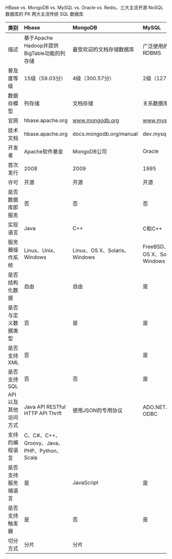 HBase vs. MongoDB vs. MySQL vs. Oracle vs. Redis，三大主流开源 NoSQL 数据库的 PK 两大主流传统 SQL 数据库

| 类别 | Hbase | MongoDB | MySQL | Oracle | Redis |
| :--- | :--- | :--- | :--- | :--- | :--- |
| 描述 | 基于Apache Hadoop并提供BigTable功能的列存储 | 最受欢迎的文档存储数据库 | 广泛使用的开源RDBMS | 广泛使用的RDBMS | 内存中的数据结构存储，被用作数据库，缓存以及消息中间件 |
| 普及度等级 | 15级（59.03分） | 4级（300.57分） | 2级（1277.75分） | 1级（1463.37分） | 10级（100.65分） |
| 数据存模型 | 列存储 | 文档存储 | 关系数据库关系 | 关系数据库系统 | 键-值存储 |
| 官网 | hbase.apache.org | www.mongodb.org | www.mysql.com | www.oracle.com/us/products/database | redis.io |
| 技术文档 | hbase.apache.org | docs.mongodb.org/manual | dev.mysql.com/doc | www.oracle.com/technetwork/indexs/documentation/index.html | redis.io/documentation |
| 开发者 | Apache软件基金 | MongoDB公司 | Oracle | Oracle | SalvatoreSanfilippo（Redis之父） |
| 首次发行 | 2008 | 2009 | 1995 | 1980 | 2009 |
| 许可 | 开源 | 开源 | 开源 | 商业 | 开源 |
| 是否数据库即服务 | 否 | 否 | 否 | 否 | 否 |
| 实现语言 | Java | C++ | C和C++ | C和C++ | C |
| 服务器操作系统 | Linux、Unix、Windows | Linux、OS X、Solaris、Windows | FreeBSD、Linux、OS X、Solaris、Windows | HP-UX、Linux、OS X、Solaris、Windows、z/OS | BSD、Linux、OS X、Windows |
| 是否结构化数据 | 自由 | 自由 | 是 | 是 | 自由 |
| 是否与定义数据类型 | 否 | 是 | 是 | 是 | 部分 |
| 是否支持XML | 否 |  | 是 | 是 | 否 |
| 是否支持SQL | 否 | 否 | 是 | 是 | 否 |
| API以及其他访问方式 | Java API RESTful HTTP API Thrift | 使用JSON的专用协议 | ADO.NET、JDBC、ODBC | ODP.NET、Oracle Call、Interface（OCI）、JDBC、ODBC | 专用协议 |
| 支持的编程语言 | C、C\#、C++、Groovy、Java、PHP、Python、Scala |  |  |  |  |
| 是否支持服务端语言 | 是 | JavaScript | 是 | PL/SQL | Lua |
| 是否支持触发器 | 是 | 否 | 是 | 是 | 否 |
| 切分方式 | 分片 | 分片 |  | 水平切分 | 分片 |



